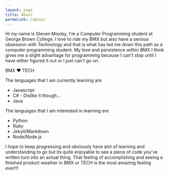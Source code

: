 ```yaml
---
layout: page
title: About
permalink: /about/
---
```

Hi my name is Steven Moxley, I'm a Computer Programming student at George Brown College. I love to ride my BMX but also have a serious obsession with Technology and that is what has led me down this path as a computer programming student. My love and persistence within BMX I think gives me a slight advantage for programming because I can't stop until I have either figured it out or I just can't go on.

BMX ❤️ TECH

The languages that I am currently learning are
* Javascript
* C# - Dislike it though...
* Java

The languages that I am interested in learning are
* Python
* Ruby
* Jekyll/Markdown
* Node/Node.js

I hope to keep progressing and obviously have alot of learning and understanding to go but its quite enjoyable to see a piece of code you've written turn into an actual thing. That feeling of accomplishing and seeing a finished product weather in BMX or TECH is the most amazing feeling ever!!!
